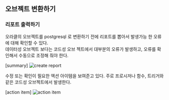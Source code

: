 ## 오브젝트 변환하기 ##

### 리포트 출력하기 ###

오라클의 오브젝트를 postgresql 로 변환하기 전에 리포트를 뽑아서 발생가능 한 오류에 대해 확인할 수 있다.  
데이터성 오브젝트 보다는 코드성 오브 젝트에서 대부분의 오류가 발생하고, 오류를 확인해서 수동으로 조정해 줘야 한다. 

[summary]
![create report](https://github.com/gnosia93/postgres-terraform/blob/main/sct/images/sct-report.png)

수정 또는 확인이 필요한 액션 아이템을 보여준고 있다. 주로 프로시저나 함수, 트리거와 같은 코드성 오브젝트에서 발생한다. 

[action item]
![action item](https://github.com/gnosia93/postgres-terraform/blob/main/sct/images/sct-action-item.png)
